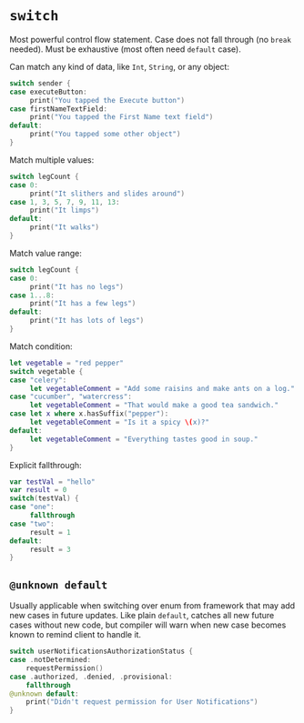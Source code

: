 # `switch`

Most powerful control flow statement. Case does not fall through (no `break` needed). Must be exhaustive (most often need `default` case).

Can match any kind of data, like `Int`, `String`, or any object:

```swift
switch sender {
case executeButton:
     print("You tapped the Execute button")
case firstNameTextField:
     print("You tapped the First Name text field")
default:
     print("You tapped some other object")
}
```

Match multiple values:

```swift
switch legCount {
case 0:
     print("It slithers and slides around")
case 1, 3, 5, 7, 9, 11, 13:
     print("It limps")
default:
     print("It walks")
}
```

Match value range:

```swift
switch legCount {
case 0:
     print("It has no legs")
case 1...8:
     print("It has a few legs")
default:
     print("It has lots of legs")
}
```

Match condition:

```swift
let vegetable = "red pepper"
switch vegetable {
case "celery":
     let vegetableComment = "Add some raisins and make ants on a log."
case "cucumber", "watercress":
     let vegetableComment = "That would make a good tea sandwich."
case let x where x.hasSuffix("pepper"):
     let vegetableComment = "Is it a spicy \(x)?"
default:
     let vegetableComment = "Everything tastes good in soup."
}
```

Explicit fallthrough:

```swift
var testVal = "hello"
var result = 0
switch(testVal) {
case "one":
     fallthrough
case "two":
     result = 1
default:
     result = 3
}
```

## `@unknown default`

Usually applicable when switching over enum from framework that may add new cases in future updates. Like plain `default`, catches all new future cases without new code, but compiler will warn when new case becomes known to remind client to handle it.

```swift
switch userNotificationsAuthorizationStatus {
case .notDetermined:
    requestPermission()
case .authorized, .denied, .provisional:
    fallthrough
@unknown default:
    print("Didn't request permission for User Notifications")
}
```
